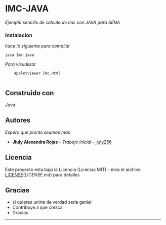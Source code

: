 # IMC-JAVA

_Ejemplo sencillo de calculo de Imc con JAVA para SENA_


### Instalacion


_hace lo siguiente para compilar_

```
java Imc.java

```

_Para visualizar_

```
	appletviewer Imc.Html
		
```


## Construido con

_Java_


## Autores

_Espero que pronto seamos mas_

* **Jiuly Alexandra Rojas** - *Trabajo Inicial* - [jiuly256](https://github.com/jiuly256)


## Licencia

Este proyecto esta bajo la Licencia (Licencia MIT) - mira el archivo [LICENSE](https://github.com/jiuly256/imcjava/blob/master/LICENSE)(LICENSE.md) para detalles

## Gracias 

* si quieres unirte de verdad seria genial
* Contribuye a que crezca
* Gracias



---

